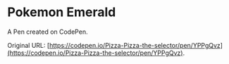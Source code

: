 # Pokemon Emerald

A Pen created on CodePen.

Original URL: [https://codepen.io/Pizza-Pizza-the-selector/pen/YPPgQvz](https://codepen.io/Pizza-Pizza-the-selector/pen/YPPgQvz).

